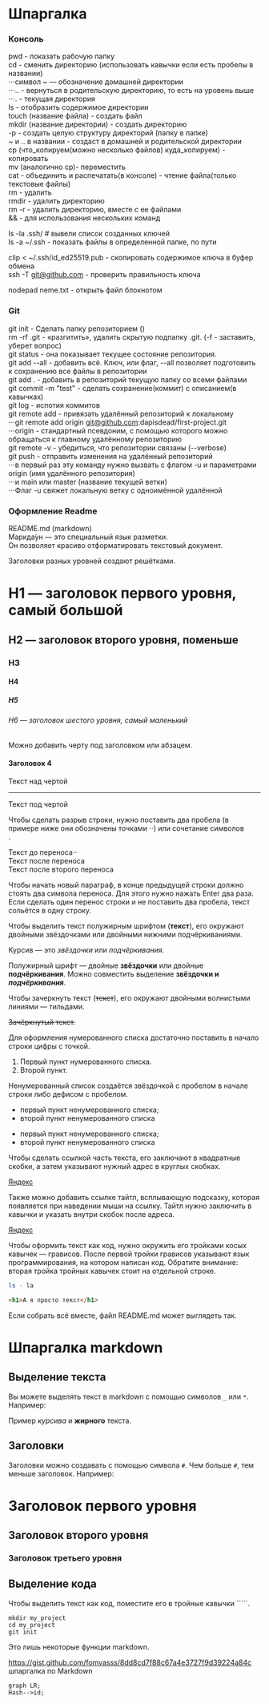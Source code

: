 # Шпаргалка


### Консоль


pwd - показать рабочую папку  
cd - сменить директорию (использовать кавычки если есть пробелы в названии)  
	⋅⋅⋅символ ~ — обозначение домашней директории  
	⋅⋅⋅.. - вернуться в родительскую директорию, то есть на уровень выше  
	⋅⋅⋅. - текущая директория  
ls - отобразить содержимое директории  
touch (название файла) - создать файл  
mkdir (название директории) - создать директорию  
	-p - создать целую структуру директорий (папку в папке)  
	~ и .. в названии - создаст в домашней и родительской директории  
cp (что_копируем(можно несколько файлов) куда_копируем) - копировать  
mv (аналогично cp)- переместить  
cat - объединить и распечатать(в консоле) - чтение файла(только текстовые файлы)  
rm - удалить  
rmdir - удалить директорию  
rm -r - удалить директорию, вместе с ее файлами  
&& - для использования нескольких команд  

ls -la .ssh/ # вывели список созданных ключей   
ls -a ~/.ssh - показать файлы в определенной папке, по пути  

clip < ~/.ssh/id_ed25519.pub  - скопировать содержимое ключа в буфер обмена  
ssh -T git@github.com - проверить правильность ключа  

nodepad neme.txt - открыть файл блокнотом  

### Git


git init - Сделать папку репозиторием ()  
rm -rf .git - «разгитить», удалить скрытую подпапку .git. (-f - заставить, уберет вопрос)  
git status - она показывает текущее состояние репозитория.  
git add --all - добавить всё. Ключ, или флаг, --all позволяет подготовить к сохранению все файлы в репозитории  
git add . - добавить в репозиторий текущую папку со всеми файлами  
git commit -m "test" - сделать сохранение(коммит) с описанием(в кавычках)  
git log - испотия коммитов  
git remote add - привязать удалённый репозиторий к локальному  
	⋅⋅⋅git remote add origin git@github.com:dapisdead/first-project.git  
	⋅⋅⋅origin - стандартный псевдоним, с помощью которого можно обращаться к главному удалённому репозиторию  
git remote -v - убедиться, что репозитории связаны  (--verbose)  
git push - отправить изменения на удалённый репозиторий  
	⋅⋅⋅в первый раз эту команду нужно вызвать с флагом -u и параметрами origin (имя удалённого репозитория)   
								⋅⋅⋅и main или master (название текущей ветки)  
	⋅⋅⋅Флаг -u свяжет локальную ветку с одноимённой удалённой  

### Оформление Readme


README.md (markdown)  
Маркда́ун — это специальный язык разметки.   
Он позволяет красиво отформатировать текстовый документ.  

Заголовки разных уровней создают решётками.

# H1 — заголовок первого уровня, самый большой
## H2 — заголовок второго уровня, поменьше
### H3
#### H4
##### H5
###### H6 — заголовок шестого уровня, самый маленький 


Можно добавить черту под заголовком или абзацем.

#### Заголовок 4

Текст над чертой

---

Текст под чертой 


Чтобы сделать разрыв строки, нужно поставить два пробела 
(в примере ниже они обозначены точками ⋅⋅) или сочетание символов <br>.

Текст до переноса⋅⋅  
Текст после переноса <br>
Текст после второго переноса 


Чтобы начать новый параграф, в конце предыдущей строки должно стоять два символа переноса. 
Для этого нужно нажать Enter два раза.
Если сделать один перенос строки и не поставить два пробела, текст сольётся в одну строку.


Чтобы выделить текст полужирным шрифтом (**текст**), 
его окружают двойными звёздочками или двойными нижними подчёркиваниями.

Курсив — это *звёздочки* или _подчёркивания_. 

Полужирный шрифт — двойные **звёздочки** или двойные __подчёркивания__.
Можно совместить выделение **звёздочки и _подчёркивания_**. 


Чтобы зачеркнуть текст (~~текст~~), его окружают двойными волнистыми линиями — тильдами.

~~Зачёркнутый текст.~~ 


Для оформления нумерованного списка достаточно поставить в начало строки цифры с точкой.

1. Первый пункт нумерованного списка.
2. Второй пункт. 


Ненумерованный список создаётся звёздочкой с пробелом в начале строки либо дефисом с пробелом.

* первый пункт ненумерованного списка;
* второй пункт ненумерованного списка

- первый пункт ненумерованного списка;
- второй пункт ненумерованного списка 


Чтобы сделать ссылкой часть текста, его заключают в квадратные скобки, 
а затем указывают нужный адрес в круглых скобках.

[Яндекс](https://www.yandex.ru) 


Также можно добавить ссылке тайтл, всплывающую подсказку, 
которая появляется при наведении мыши на ссылку. 
Тайтл нужно заключить в кавычки и указать внутри скобок после адреса.

[Яндекс](https://www.yandex.ru "Я Yandex!") 


Чтобы оформить текст как код, нужно окружить его тройками косых кавычек — грависов. 
После первой тройки грависов указывают язык программирования, на котором написан код.
Обратите внимание: вторая тройка тройных кавычек стоит на отдельной строке.

```bash
ls - la
```
```html
<h1>А я просто текст</h1>
``` 


Если собрать всё вместе, файл README.md может выглядеть так.

# Шпаргалка markdown

## Выделение текста

Вы можете выделять текст в markdown с помощью символов `_` или `*`. Например:

Пример _курсива_ и **жирного** текста.

## Заголовки

Заголовки можно создавать с помощью символа `#`. Чем больше `#`, тем меньше заголовок. Например:

# Заголовок первого уровня
## Заголовок второго уровня
### Заголовок третьего уровня

## Выделение кода

Чтобы выделить текст как код, поместите его в тройные кавычки `````. 

```
mkdir my_project
cd my_project
git init
```
Это лишь некоторые функции markdown. 




https://gist.github.com/fomvasss/8dd8cd7f88c67a4e3727f9d39224a84c
шпаргалка по Markdown



```mermaid
graph LR;
Hash-->id;
```











